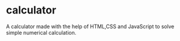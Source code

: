 # calculator
A calculator made with the help of HTML,CSS and JavaScript to solve simple numerical calculation.
